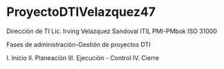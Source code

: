 # ProyectoDTIVelazquez47
Dirección de TI Lic. Irving Velazquez Sandoval ITIL PMI-PMbok ISO 31000

Fases de administración-Gestión de proyectos DTI

I. Inicio 
II. Planeación 
III. Ejecución - Control
IV. Cierre
